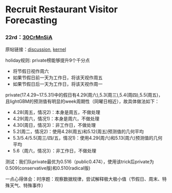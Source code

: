 ﻿# Recruit Restaurant Visitor Forecasting
### 22rd：[30CrMnSiA][1]
原帖链接：[discussion][2], [kernel][3]

holiday规则: private榜能够提升9个千分点
- 将节假日视作周六
- 如果节假日前一天为工作日，将该天视作周五
- 如果节假日后一天为工作日，将该天视作周一

private(17.4.29~17.5.31)中的假日有4.29(周六),5.3(周三),5.4(周四),5.5(周五)，且lightGBM的预测值有明显的week周期性（同曜日相近），故具体做法如下：
- 4.28(周五，情况2)：本身是周五，不做处理
- 4.29(周六，情况1)：本身是周六，不做处理
- 4.30(周日，情况3)：非工作日，不做处理
- 5.2(周二，情况2)：使用4.28(周五)和5.12(周五)预测值的几何平均
- 5.3/5.4/5.5(周三/四/五，情况1)：使用4.29(周六)和5.13(周六)预测值的几何平均
- 5.6（周六，情况3）：非工作日，不做处理

测试：我们队private最优为0.516（public0.474），使用该trick后private为0.509(conservative版)和0.510(radical版)

一点心得体会：时序题：观察数据规律，尝试解释极大极小值（节假日、周末、特殊天气、特殊事件）

  [1]: https://www.kaggle.com/h4211819/
  [2]: https://www.kaggle.com/c/recruit-restaurant-visitor-forecasting/discussion/49100
  [3]: https://www.kaggle.com/h4211819/holiday-trick/code
  